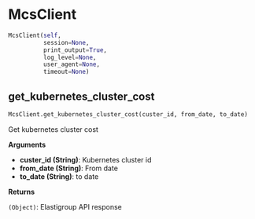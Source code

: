 <h1 id="spotinst_sdk2.clients.mcs.McsClient">McsClient</h1>

```python
McsClient(self,
          session=None,
          print_output=True,
          log_level=None,
          user_agent=None,
          timeout=None)
```

<h2 id="spotinst_sdk2.clients.mcs.McsClient.get_kubernetes_cluster_cost">get_kubernetes_cluster_cost</h2>

```python
McsClient.get_kubernetes_cluster_cost(custer_id, from_date, to_date)
```

Get kubernetes cluster cost

__Arguments__

- __custer_id (String)__: Kubernetes cluster id
- __from_date (String)__: From date
- __to_date (String)__: to date

__Returns__

`(Object)`: Elastigroup API response

